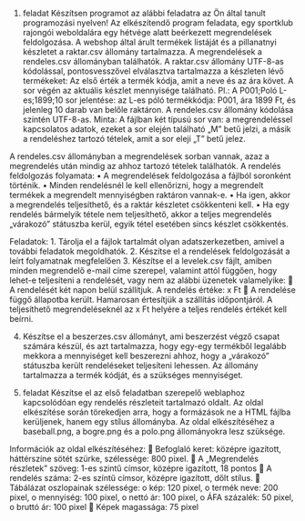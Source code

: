 1. feladat
Készítsen programot az alábbi feladatra az Ön által tanult programozási nyelven!
Az elkészítendő program feladata, egy sportklub rajongói weboldalára egy hétvége alatt 
beérkezett megrendelések feldolgozása.
A webshop által árult termékek listáját és a pillanatnyi készletet a raktar.csv állomány 
tartalmazza. A megrendelések a rendeles.csv állományban találhatók.
A raktar.csv állomány UTF-8-as kódolással, pontosvesszővel elválasztva tartalmazza a 
készleten lévő termékeket: 
Az első érték a termék kódja, amit a neve és az ára követ. A sor végén az aktuális készlet 
mennyisége található.
Pl.: A P001;Poló L-es;1899;10 sor jelentése: az L-es póló termékkódja: P001, ára 1899 Ft, 
és jelenleg 10 darab van belőle raktáron.
A rendeles.csv állomány kódolása szintén UTF-8-as. Minta:
A fájlban két típusú sor van: a megrendeléssel kapcsolatos adatok, ezeket a sor elején 
található „M” betű jelzi, a másik a rendeléshez tartozó tételek, amit a sor eleji „T” betű 
jelez.

A rendeles.csv állományban a megrendelések sorban vannak, azaz a megrendelés után 
mindig az ahhoz tartozó tételek találhatók. 
A rendelés feldolgozás folyamata: 
• A megrendelések feldolgozása a fájlból soronként történik. 
• Minden rendelésnél le kell ellenőrizni, hogy a megrendelt termékek a megrendelt 
mennyiségben raktáron vannak-e. 
• Ha igen, akkor a megrendelés teljesíthető, és a raktár készletet csökkenteni kell. 
• Ha egy rendelés bármelyik tétele nem teljesíthető, akkor a teljes megrendelés 
„várakozó” státuszba kerül, egyik tétel esetében sincs készlet csökkentés.

Feladatok: 
    1. Tárolja el a fájlok tartalmát olyan adatszerkezetben, amivel a további feladatok 
megoldhatók.
    2. Készítse el a rendelések feldolgozását a leírt folyamatnak megfelelően
    3. Készítse el a levelek.csv fájlt, amiben minden megrendelő e-mail címe szerepel, 
valamint attól függően, hogy lehet-e teljesíteni a rendelését, vagy nem az alábbi 
üzenetek valamelyike: 
 A rendelését két napon belül szállítjuk. A rendelés értéke: x Ft
 A rendelése függő állapotba került. Hamarosan értesítjük a szállítás 
időpontjáról.
A teljesíthető megrendeléseknél az x Ft helyére a teljes rendelés értékét kell beírni.

4. Készítse el a beszerzes.csv állományt, ami beszerzést végző csapat számára készül, 
és azt tartalmazza, hogy egy-egy termékből legalább mekkora a mennyiséget kell 
beszerezni ahhoz, hogy a „várakozó” státuszba került rendeléseket teljesíteni 
lehessen. Az állomány tartalmazza a termék kódját, és a szükséges mennyiséget.

2. feladat
Készítse el az első feladatban szerepelő weblaphoz kapcsolódóan egy rendelés 
részleteit tartalmazó oldalt.
Az oldal elkészítése során törekedjen arra, hogy a formázások ne a HTML fájlba 
kerüljenek, hanem egy stílus állományba.
Az oldal elkészítéséhez a baseball.png, a bogre.png és a polo.png állományokra lesz 
szüksége.

Információk az oldal elkészítéséhez:
 Befoglaló keret: középre igazított, háttérszíne sötét szürke, szélessége: 800 pixel.
 A „Megrendelés részletek” szöveg: 1-es szintű címsor, középre igazított, 18 pontos
 A rendelés száma: 2-es színtű címsor, középre igazított, dőlt stílus.
 Tábálázat oszlopainak szélessége:
o kép: 120 pixel,
o termék neve: 200 pixel,
o mennyiség: 100 pixel,
o nettó ár: 100 pixel,
o ÁFA százalék: 50 pixel,
o bruttó ár: 100 pixel
 Képek magassága: 75 pixel

